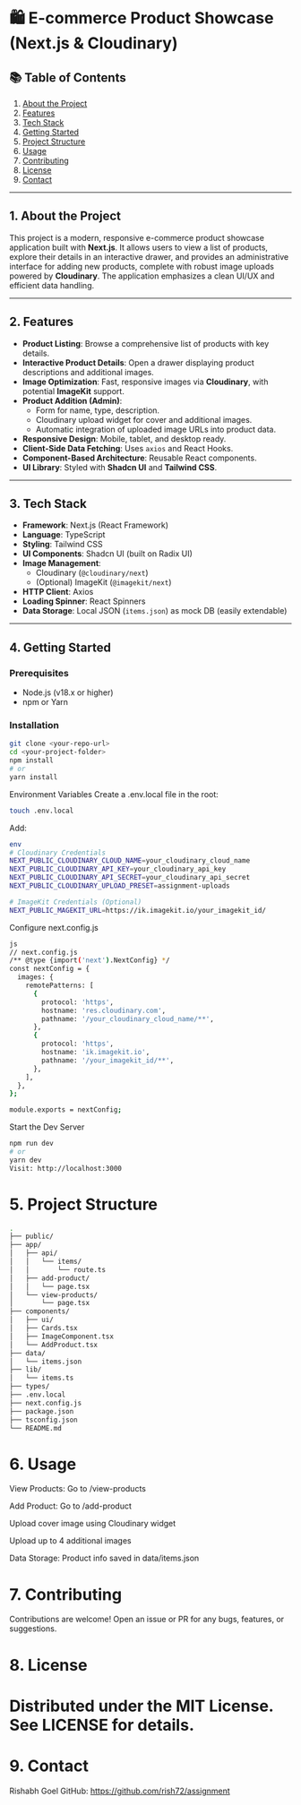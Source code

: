 # 🛍️ E-commerce Product Showcase (Next.js & Cloudinary)

## 📚 Table of Contents
1. [About the Project](#1-about-the-project)  
2. [Features](#2-features)  
3. [Tech Stack](#3-tech-stack)  
4. [Getting Started](#4-getting-started)  
5. [Project Structure](#5-project-structure)  
6. [Usage](#6-usage)  
7. [Contributing](#7-contributing)  
8. [License](#8-license)  
9. [Contact](#9-contact)  

---

## 1. About the Project

This project is a modern, responsive e-commerce product showcase application built with **Next.js**. It allows users to view a list of products, explore their details in an interactive drawer, and provides an administrative interface for adding new products, complete with robust image uploads powered by **Cloudinary**. The application emphasizes a clean UI/UX and efficient data handling.

---

## 2. Features

- **Product Listing**: Browse a comprehensive list of products with key details.  
- **Interactive Product Details**: Open a drawer displaying product descriptions and additional images.  
- **Image Optimization**: Fast, responsive images via **Cloudinary**, with potential **ImageKit** support.  
- **Product Addition (Admin)**:
  - Form for name, type, description.
  - Cloudinary upload widget for cover and additional images.
  - Automatic integration of uploaded image URLs into product data.
- **Responsive Design**: Mobile, tablet, and desktop ready.  
- **Client-Side Data Fetching**: Uses `axios` and React Hooks.  
- **Component-Based Architecture**: Reusable React components.  
- **UI Library**: Styled with **Shadcn UI** and **Tailwind CSS**.

---

## 3. Tech Stack

- **Framework**: Next.js (React Framework)  
- **Language**: TypeScript  
- **Styling**: Tailwind CSS  
- **UI Components**: Shadcn UI (built on Radix UI)  
- **Image Management**:
  - Cloudinary (`@cloudinary/next`)
  - (Optional) ImageKit (`@imagekit/next`)
- **HTTP Client**: Axios  
- **Loading Spinner**: React Spinners  
- **Data Storage**: Local JSON (`items.json`) as mock DB (easily extendable)

---

## 4. Getting Started

### Prerequisites

- Node.js (v18.x or higher)
- npm or Yarn

### Installation

```bash
git clone <your-repo-url>
cd <your-project-folder>
npm install
# or
yarn install
```

Environment Variables
Create a .env.local file in the root:

```bash
touch .env.local
```
Add:
```bash
env
# Cloudinary Credentials
NEXT_PUBLIC_CLOUDINARY_CLOUD_NAME=your_cloudinary_cloud_name
NEXT_PUBLIC_CLOUDINARY_API_KEY=your_cloudinary_api_key
NEXT_PUBLIC_CLOUDINARY_API_SECRET=your_cloudinary_api_secret
NEXT_PUBLIC_CLOUDINARY_UPLOAD_PRESET=assignment-uploads

# ImageKit Credentials (Optional)
NEXT_PUBLIC_MAGEKIT_URL=https://ik.imagekit.io/your_imagekit_id/
```

Configure next.config.js
```bash
js
// next.config.js
/** @type {import('next').NextConfig} */
const nextConfig = {
  images: {
    remotePatterns: [
      {
        protocol: 'https',
        hostname: 'res.cloudinary.com',
        pathname: '/your_cloudinary_cloud_name/**',
      },
      {
        protocol: 'https',
        hostname: 'ik.imagekit.io',
        pathname: '/your_imagekit_id/**',
      },
    ],
  },
};

module.exports = nextConfig;
```

Start the Dev Server
```bash
npm run dev
# or
yarn dev
Visit: http://localhost:3000
```

# 5. Project Structure
```bash
.
├── public/
├── app/
│   ├── api/
│   │   └── items/
│   │       └── route.ts
│   ├── add-product/
│   │   └── page.tsx
│   └── view-products/
│       └── page.tsx
├── components/
│   ├── ui/
│   ├── Cards.tsx
│   ├── ImageComponent.tsx
│   └── AddProduct.tsx
├── data/
│   └── items.json
├── lib/
│   └── items.ts
├── types/
├── .env.local
├── next.config.js
├── package.json
├── tsconfig.json
└── README.md
```
# 6. Usage
View Products: Go to /view-products

Add Product: Go to /add-product

Upload cover image using Cloudinary widget

Upload up to 4 additional images

Data Storage: Product info saved in data/items.json

# 7. Contributing
Contributions are welcome!
Open an issue or PR for any bugs, features, or suggestions.

# 8. License
# Distributed under the MIT License. See LICENSE for details.

# 9. Contact
Rishabh Goel
GitHub: https://github.com/rish72/assignment
